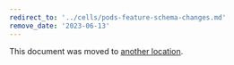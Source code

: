 ```yaml
---
redirect_to: '../cells/pods-feature-schema-changes.md'
remove_date: '2023-06-13'
---
```


This document was moved to [another location](../cells/pods-feature-schema-changes.md).

<!-- This redirect file can be deleted after <2023-06-13>. -->
<!-- Redirects that point to other docs in the same project expire in three months. -->
<!-- Redirects that point to docs in a different project or site (link is not relative and starts with `https:`) expire in one year. -->
<!-- Before deletion, see: https://docs.gitlab.com/ee/development/documentation/redirects.html -->

